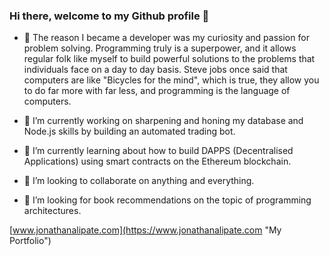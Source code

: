 ### Hi there, welcome to my Github profile 👋

- 🚶 The reason I became a developer was my curiosity and passion for problem solving. Programming truly is a superpower, and it allows regular folk like myself to build powerful solutions to the problems that individuals face on a day to day basis. Steve jobs once said that computers are like "Bicycles for the mind", which is true, they allow you to do far more with far less, and programming is the language of computers.

- 🔭 I’m currently working on sharpening and honing my database and Node.js skills by building an automated trading bot.

- 🌱 I’m currently learning about how to build DAPPS (Decentralised Applications) using smart contracts on the Ethereum blockchain.

- 👯 I’m looking to collaborate on anything and everything.

- 🤔 I’m looking for book recommendations on the topic of programming architectures.

[www.jonathanalipate.com](https://www.jonathanalipate.com "My Portfolio")
